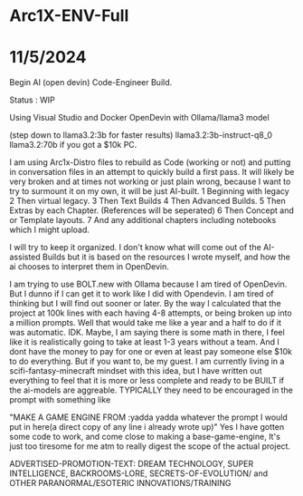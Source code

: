 # Arc1X-ENV-Full

11/5/2024
===
Begin AI (open devin) Code-Engineer Build.

Status : WIP

Using Visual Studio and Docker OpenDevin with Ollama/llama3 model

(step down to llama3.2:3b for faster results)
llama3.2:3b-instruct-q8_0
llama3.2:70b if you got a $10k PC.

I am using Arc1x-Distro files to rebuild as Code (working or not) and putting in conversation files in an attempt to quickly build a first pass.
It will likely be very broken and at times not working or just plain wrong, because I want to try to surmount it on my own, it will be just AI-built.
1 Beginning with legacy 
2 Then virtual legacy.
3 Then Text Builds
4 Then Advanced Builds.
5 Then Extras by each Chapter. (References will be seperated)
6 Then Concept and or Template layouts.
7 And any additional chapters including notebooks which I might upload.

I will try to keep it organized. I don't know what will come out of the AI-assisted Builds but it is based on the resources I wrote myself, and how the ai chooses to interpret them in OpenDevin.

I am trying to use BOLT.new with Ollama because I am tired of OpenDevin. But I dunno if I can get it to work like I did with Opendevin. I am tired of thinking but I will find out sooner or later.
By the way I calculated that the project at 100k lines with each having 4-8 attempts, or being broken up into a million prompts. Well that would take me like a year and a half to do if it was automatic. IDK. Maybe, I am saying there is some math in there, I feel like it is realistically going to take at least 1-3 years without a team. And I dont have the money to pay for one or even at least pay someone else $10k to do everything. But if you want to, be my guest.
I am currently living in a scifi-fantasy-minecraft mindset with this idea, but I have written out everything to feel that it is more or less complete and ready to be BUILT if the ai-models are aggreable. TYPICALLY they need to be encouraged in the prompt with something like 

"MAKE A GAME ENGINE FROM :yadda yadda whatever the prompt I would put in here(a direct copy of any line i already wrote up)"
Yes I have gotten some code to work, and come close to making a base-game-engine, It's just too tiresome for me atm to really digest the scope of the actual project.


ADVERTISED-PROMOTION-TEXT:
DREAM TECHNOLOGY, SUPER INTELLIGENCE, BACKROOMS-LORE, SECRETS-OF-EVOLUTION/ and OTHER PARANORMAL/ESOTERIC INNOVATIONS/TRAINING
